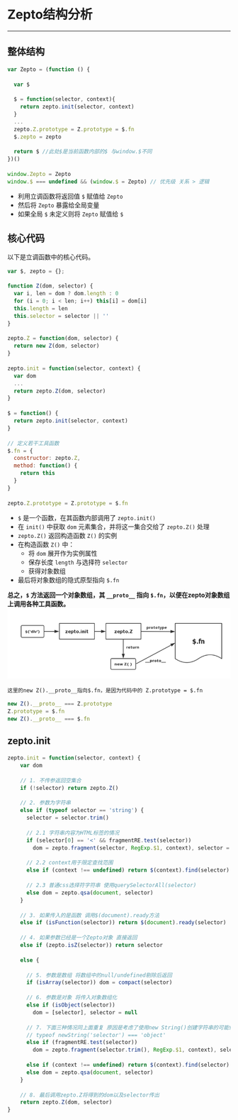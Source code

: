 ﻿# Zepto结构分析


---
## 整体结构
```javascript
var Zepto = (function () {
  
  var $
  
  $ = function(selector, context){
    return zepto.init(selector, context)
  }
  ...
  zepto.Z.prototype = Z.prototype = $.fn
  $.zepto = zepto
  
  return $ //此处$是当前函数内部的$ 与window.$不同
})()

window.Zepto = Zepto
window.$ === undefined && (window.$ = Zepto) // 优先级 关系 > 逻辑
```
- 利用立调函数将返回值 `$` 赋值给 `Zepto`
- 然后将 `Zepto` 暴露给全局变量
- 如果全局 `$` 未定义则将 `Zepto` 赋值给 `$` 

## 核心代码

以下是立调函数中的核心代码。
```javascript
var $, zepto = {};

function Z(dom, selector) {
  var i, len = dom ? dom.length : 0
  for (i = 0; i < len; i++) this[i] = dom[i]
  this.length = len
  this.selector = selector || ''
}

zepto.Z = function(dom, selector) {
  return new Z(dom, selector)
}

zepto.init = function(selector, context) {
  var dom
  ...
  return zepto.Z(dom, selector)
}

$ = function() {
  return zepto.init(selector, context)
}

// 定义若干工具函数
$.fn = {
  constructor: zepto.Z,
  method: function() {
    return this
  }
}

zepto.Z.prototype = Z.prototype = $.fn
```

- `$` 是一个函数，在其函数内部调用了 `zepto.init()`
- 在 `init()` 中获取 `dom` 元素集合，并将这一集合交给了 `zepto.Z()` 处理
- `zepto.Z()` 返回构造函数 `Z()` 的实例
- 在构造函数 `Z()` 中：
    - 将 `dom` 展开作为实例属性
    - 保存长度 `length` 与选择符 `selector`
    - 获得对象数组
- 最后将对象数组的隐式原型指向 `$.fn`

**总之，`$` 方法返回一个对象数组，其 `__proto__` 指向 `$.fn`，以便在zepto对象数组上调用各种工具函数。**
![zepto结构分析][1]

    这里的new Z().__proto__指向$.fn，是因为代码中的 Z.prototype = $.fn
```javascript    
new Z().__proto__ === Z.prototype
Z.prototype = $.fn 
new Z().__proto__ === $.fn
```
## zepto.init
```javascript
zepto.init = function(selector, context) {
    var dom
    
    // 1. 不传参返回空集合
    if (!selector) return zepto.Z()
    
    // 2. 参数为字符串
    else if (typeof selector == 'string') {
      selector = selector.trim()
      
      // 2.1 字符串内容为HTML标签的情况
      if (selector[0] == '<' && fragmentRE.test(selector))
        dom = zepto.fragment(selector, RegExp.$1, context), selector = null
      
      // 2.2 context用于限定查找范围
      else if (context !== undefined) return $(context).find(selector)
      
      // 2.3 普通css选择符字符串 使用querySelectorAll(selector)
      else dom = zepto.qsa(document, selector)
    }
    
    // 3. 如果传入的是函数 调用$(document).ready方法
    else if (isFunction(selector)) return $(document).ready(selector)
    
    // 4. 如果参数已经是一个Zepto对象 直接返回
    else if (zepto.isZ(selector)) return selector
    
    else {
      
      // 5. 参数是数组 将数组中的null/undefined剔除后返回 
      if (isArray(selector)) dom = compact(selector)
      
      // 6. 参数是对象 将传入对象数组化
      else if (isObject(selector))
        dom = [selector], selector = null
      
      // 7. 下面三种情况同上面重复 原因是考虑了使用new String()创建字符串的可能性 
      // typeof newString('selector') === 'object' 
      else if (fragmentRE.test(selector))
        dom = zepto.fragment(selector.trim(), RegExp.$1, context), selector = null
      
      else if (context !== undefined) return $(context).find(selector)
      else dom = zepto.qsa(document, selector)
    }
    
    // 8. 最后调用zepto.Z将得到的dom以及selector传出
    return zepto.Z(dom, selector)
}
```

  [1]: zepto.png